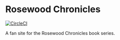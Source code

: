 # Rosewood Chronicles

[![CircleCI](https://circleci.com/gh/lukebrobbs/rosewood-chronicles.svg?style=svg)](https://circleci.com/gh/lukebrobbs/rosewood-chronicles)

A fan site for the Rosewood Chronicles book series.
